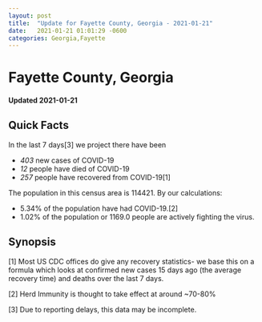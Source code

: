 ```yaml
---
layout: post
title:  "Update for Fayette County, Georgia - 2021-01-21"
date:   2021-01-21 01:01:29 -0600
categories: Georgia,Fayette
---
```


# Fayette County, Georgia
#### Updated 2021-01-21

## Quick Facts

In the last 7 days[3] we project there have been
- *403* new cases of COVID-19
- *12* people have died of COVID-19
- *257* people have recovered from COVID-19[1]

The population in this census area is 114421. By our calculations:
- 5.34% of the population have had COVID-19.[2]
- 1.02% of the population or 1169.0 people are actively fighting the virus.

## Synopsis




[1] Most US CDC offices do give any recovery statistics- we base this on a formula which looks at confirmed new cases
15 days ago (the average recovery time) and deaths over the last 7 days.

[2] Herd Immunity is thought to take effect at around ~70-80%

[3] Due to reporting delays, this data may be incomplete.
 
    